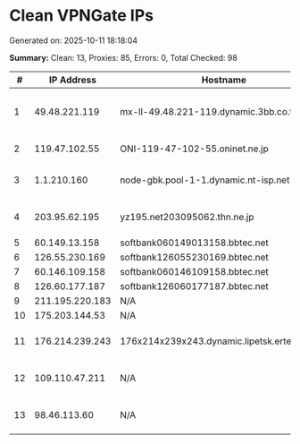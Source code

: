 # Clean VPNGate IPs
Generated on: 2025-10-11 18:18:04

**Summary:** Clean: 13, Proxies: 85, Errors: 0, Total Checked: 98

| # | IP Address | Hostname | Type | Country | Provider |
|---|------------|----------|------|---------|----------|
| 1 | 49.48.221.119 | mx-ll-49.48.221-119.dynamic.3bb.co.th | Residential | TH | Triple T Broadband Public Company Limited |
| 2 | 119.47.102.55 | ONI-119-47-102-55.oninet.ne.jp | Business | JP | OKAYAMA NETWORK INC. |
| 3 | 1.1.210.160 | node-gbk.pool-1-1.dynamic.nt-isp.net | Residential | TH | TOT Public Company Limited |
| 4 | 203.95.62.195 | yz195.net203095062.thn.ne.jp | Business | JP | TOKAI Communications Corporation |
| 5 | 60.149.13.158 | softbank060149013158.bbtec.net | Business | JP | SoftBank Corp. |
| 6 | 126.55.230.169 | softbank126055230169.bbtec.net | Business | JP | SoftBank Corp. |
| 7 | 60.146.109.158 | softbank060146109158.bbtec.net | Business | JP | SoftBank Corp. |
| 8 | 126.60.177.187 | softbank126060177187.bbtec.net | Business | JP | SoftBank Corp. |
| 9 | 211.195.220.183 | N/A | Business | KR | Korea Telecom |
| 10 | 175.203.144.53 | N/A | Business | KR | Korea Telecom |
| 11 | 176.214.239.243 | 176x214x239x243.dynamic.lipetsk.ertelecom.ru | Residential | RU | JSC "ER-Telecom Holding" |
| 12 | 109.110.47.211 | N/A | Business | RU | Natalia Sergeevna Filicheva |
| 13 | 98.46.113.60 | N/A | Wireless | US | Comcast Cable Communications, LLC |
